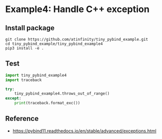 # Example4: Handle C++ exception

## Install package

```shell
git clone https://github.com/atinfinity/tiny_pybind_example.git
cd tiny_pybind_example/tiny_pybind_example4
pip3 install -e .
```

## Test

```python
import tiny_pybind_example4
import traceback

try:
    tiny_pybind_example4.throws_out_of_range()
except:
    print(traceback.format_exc())
```

## Reference

- <https://pybind11.readthedocs.io/en/stable/advanced/exceptions.html>
